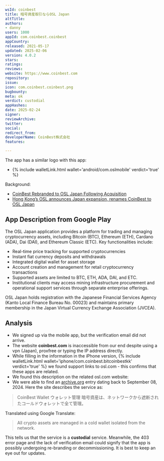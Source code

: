 ```yaml
---
wsId: coinbest
title: 暗号資産取引ならOSL Japan
altTitle: 
authors:
- danny 
users: 1000
appId: com.coinbest.coinbest
appCountry: 
released: 2021-05-17
updated: 2025-02-06
version: 4.0.2
stars: 
ratings: 
reviews: 
website: https://www.coinbest.com
repository: 
issue: 
icon: com.coinbest.coinbest.png
bugbounty: 
meta: ok
verdict: custodial
appHashes: 
date: 2025-02-24
signer: 
reviewArchive: 
twitter: 
social: 
redirect_from: 
developerName: CoinBest株式会社
features: 

---
```


The app has a similar logo with this app: 

- {% include walletLink.html wallet='android/com.oslmobile' verdict='true' %}

Background: 

- [CoinBest Rebranded to OSL Japan Following Acquisition](https://www.blockhead.co/2025/02/06/coinbest-rebranded-to-osl-japan-following-acquisition/)
- [Hong Kong’s OSL announces Japan expansion, renames CoinBest to OSL Japan](https://www.theblock.co/post/339118/hong-kongs-osl-announces-japan-expansion-renames-coinbest-to-osl-japan)

## App Description from Google Play

The OSL Japan application provides a platform for trading and managing cryptocurrency assets, including Bitcoin (BTC), Ethereum (ETH), Cardano (ADA), Dai (DAI), and Ethereum Classic (ETC). Key functionalities include:

- Real-time price tracking for supported cryptocurrencies
- Instant fiat currency deposits and withdrawals
- Integrated digital wallet for asset storage
- Account creation and management for retail cryptocurrency transactions
- Supported assets are limited to BTC, ETH, ADA, DAI, and ETC. 
- Institutional clients may access mining infrastructure procurement and operational support services through separate enterprise offerings.

OSL Japan holds registration with the Japanese Financial Services Agency (Kanto Local Finance Bureau No. 00023) and maintains primary membership in the Japan Virtual Currency Exchange Association (JVCEA).

## Analysis

- We signed up via the mobile app, but the verification email did not arrive.
- The website **coinbest.com** is inaccessible from our end despite using a vpn (Japan), proxfree or typing the IP address directly.
- While filling in the information in the iPhone version, {% include walletLink.html wallet='iphone/com.coinbest.bitcoinbestkk' verdict='true' %} we found support links to osl.com - this confirms that these apps are related.
- We found this description on the related osl.com website:
- We were able to find an [archive.org](https://web.archive.org/web/20240908033138/https://www.coinbest.com/) entry dating back to September 08, 2024. Here the site describes the service as: 

> CoinBest Wallet
> ウォレット管理
> 暗号資産は、ネットワークから遮断されたコールドウォレットで全て管理。

Translated using Google Translate:

> All crypto assets are managed in a cold wallet isolated from the network.

This tells us that the service is a **custodial** service. Meanwhile, the 403 error page and the lack of verification email could signify that the app is possibly undergoing re-branding or decommissioning. It is best to keep an eye out for updates.
